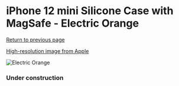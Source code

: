 # iPhone 12 mini Silicone Case with MagSafe - Electric Orange

[Return to previous page](/iphone_12)

[High-resolution image from Apple](https://store.storeimages.cdn-apple.com/8756/as-images.apple.com/is/MKTN3?wid=4500&hei=4500&fmt=png)

<div style="width: 384px"><img src="/everyphone/MKTN3.png" alt="Electric Orange"></div>

### Under construction
